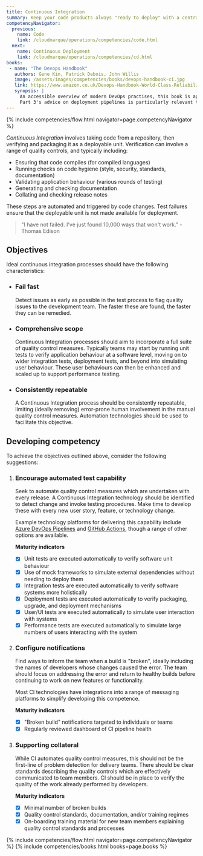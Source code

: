 ```yaml
---
title: Continuous Integration
summary: Keep your code products always "ready to deploy" with a central code repository backed by automated build and test processes.
competencyNavigator:
  previous: 
    name: Code
    link: /cloudmarque/operations/competencies/code.html
  next: 
    name: Continuous Deployment
    link: /cloudmarque/operations/competencies/cd.html
books:
 - name: "The Devops Handbook"
   authors: Gene Kim, Patrick Debois, John Willis
   image: /assets/images/competencies/books/devops-handbook-ci.jpg
   link: https://www.amazon.co.uk/Devops-Handbook-World-Class-Reliability-Organizations/dp/1942788002/
   synopsis: |
     An accessible overview of modern DevOps practises, this book is applicable to many of the competencies described in this site. 
     Part 3's advice on deployment pipelines is particularly relevant to this section on Continuous Integration.
---
```

{% include competencies/flow.html navigator=page.competencyNavigator %}

_Continuous Integration_ involves taking code from a repository, then verifying and packaging it as a deployable unit. Verification can involve a range of quality controls, and typically including:

 - Ensuring that code compiles (for compiled languages)
 - Running checks on code hygiene (style, security, standards, documentation)
 - Validating application behaviour (various rounds of testing)
 - Generating and checking documentation
 - Collating and checking release notes

These steps are automated and triggered by code changes. Test failures ensure that the deployable unit is not made available for deployment.

> "I have not failed. I've just found 10,000 ways that won't work." - Thomas Edison

## Objectives
Ideal continuous integration processes should have the following characteristics:

 - ### Fail fast
   Detect issues as early as possible in the test process to flag quality issues to the development team. The faster these are found, the faster they can be remedied.

 - ### Comprehensive scope
   Continuous Integration processes should aim to incorporate a full suite of quality control measures. Typically teams may start by running unit tests to verify application behaviour at a software level, moving on to wider integration tests, deployment tests, and beyond into simulating user behaviour. These user behaviours can then be enhanced and scaled up to support performance testing.

 - ### Consistently repeatable
   A Continuous Integration process should be consistently repeatable, limiting (ideally removing) error-prone human involvement in the manual quality control measures. Automation technologies should be used to facilitate this objective.

## Developing competency
To achieve the objectives outlined above, consider the following suggestions:

 1. ### Encourage automated test capability
    Seek to automate quality control measures which are undertaken with every release. A Continuous Integration technology should be identified
    to detect change and invoke testing procedures. Make time to develop these with every new user story, feature, or technology change.

    Example technology platforms for delivering this capability include [Azure DevOps Pipelines](https://docs.microsoft.com/en-us/azure/devops/pipelines/get-started/what-is-azure-pipelines?view=azure-devops) and [GitHub Actions](https://help.github.com/en/actions), though a range of other options are available.

    **Maturity indicators**
     - [X] Unit tests are executed automatically to verify software unit behaviour
     - [X] Use of mock frameworks to simulate external dependencies without needing to deploy them
     - [X] Integration tests are executed automatically to verify software systems more holistically
     - [X] Deployment tests are executed automatically to verify packaging, upgrade, and deployment mechanisms
     - [X] User/UI tests are executed automatically to simulate user interaction with systems
     - [X] Performance tests are executed automatically to simulate large numbers of users interacting with the system

 2. ### Configure notifications
    Find ways to inform the team when a build is "broken", ideally including the names of developers whose changes caused the error. The team should focus on addressing the error and return to healthy builds before continuing to work on new features or functionality.

    Most CI technologies have integrations into a range of messaging platforms to simplify developing this competence.

    **Maturity indicators**
     - [X] "Broken build" notifications targeted to individuals or teams
     - [X] Regularly reviewed dashboard of CI pipeline health

 3. ### Supporting collateral
    While CI automates quality control measures, this should not be the first-line of problem detection for delivery teams. There should be clear standards describing the quality controls which are effectively communicated to team members. CI should be in place to verify the quality of the work already performed by developers.

    **Maturity indicators**
     - [X] Minimal number of broken builds
     - [X] Quality control standards, documentation, and/or training regimes
     - [X] On-boarding training material for new team members explaining quality control standards and processes

{% include competencies/flow.html navigator=page.competencyNavigator %}
{% include competencies/books.html books=page.books %}